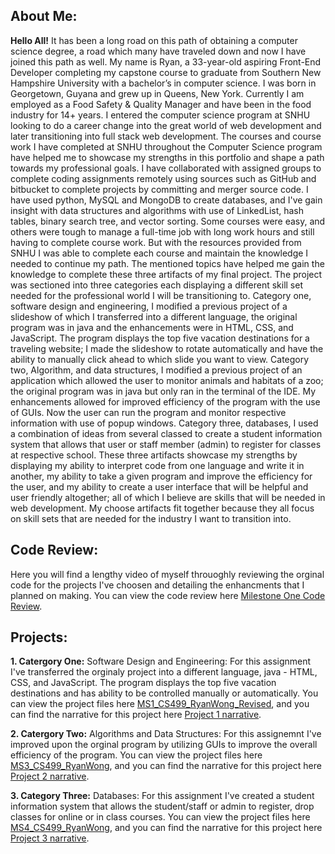 
## About Me:
**Hello All!** It has been a long road on this path of obtaining a computer science degree, a road which many have traveled down and now I have joined this path as well. My name is Ryan, a 33-year-old aspiring Front-End Developer completing my capstone course to graduate from Southern New Hampshire University with a bachelor’s in computer science. I was born in Georgetown, Guyana and grew up in Queens, New York. Currently I am employed as a Food Safety & Quality Manager and have been in the food industry for 14+ years. I entered the computer science program at SNHU looking to do a career change into the great world of web development and later transitioning into full stack web development. 
The courses and course work I have completed at SNHU throughout the Computer Science program have helped me to showcase my strengths in this portfolio and shape a path towards my professional goals. I have collaborated with assigned groups to complete coding assignments remotely using sources such as GitHub and bitbucket to complete projects by committing and merger source code. I have used python, MySQL and MongoDB to create databases, and I've gain insight with data structures and algorithms with use of LinkedList, hash tables, binary search tree, and vector sorting. Some courses were easy, and others were tough to manage a full-time job with long work hours and still having to complete course work. But with the resources provided from SNHU I was able to complete each course and maintain the knowledge I needed to continue my path. 
The mentioned topics have helped me gain the knowledge to complete these three artifacts of my final project. The project was sectioned into three categories each displaying a different skill set needed for the professional world I will be transitioning to. Category one, software design and engineering, I modified a previous project of a slideshow of which I transferred into a different language, the original program was in java and the enhancements were in HTML, CSS, and JavaScript. The program displays the top five vacation destinations for a traveling website; I made the slideshow to rotate automatically and have the ability to manually click ahead to which slide you want to view. Category two, Algorithm, and data structures, I modified a previous project of an application which allowed the user to monitor animals and habitats of a zoo; the original program was in java but only ran in the terminal of the IDE. My enhancements allowed for improved efficiency of the program with the use of GUIs. Now the user can run the program and monitor respective information with use of popup windows. Category three, databases, I used a combination of ideas from several classed to create a student information system that allows that user or staff member (admin) to register for classes at respective school. 
These three artifacts showcase my strengths by displaying my ability to interpret code from one language and write it in another, my ability to take a given program and improve the efficiency for the user, and my ability to create a user interface that will be helpful and user friendly altogether; all of which I believe are skills that will be needed in web development. My choose artifacts fit together because they all focus on skill sets that are needed for the industry I want to transition into. 

## Code Review: 
Here you will find a lengthy video of myself throuoghly reviewing the orginal code for the projects I've choosen and detailing the enhancments that I planned on making. You can view the code review here [Milestone One Code Review](https://github.com/Rwong0687/Rwong0687.github.io/blob/main/2-2MilestoneOneCodeReview_RyanWong_CS499_Revised.mp4).

## Projects: 

**1. Catergory One:** Software Design and Engineering:
For this assignment I've transferred the orginaly project into a different language, java - HTML, CSS, and JavaScript. The program displays the top five vacation destinations and has ability to be controlled manually or automatically. 
You can view the project files here [MS1_CS499_RyanWong_Revised](https://github.com/Rwong0687/Rwong0687.github.io/blob/main/MS1_CS499_RyanWong_Revised.zip), and you can find the narrative for this project here [Project 1 narrative](https://github.com/Rwong0687/Rwong0687.github.io/blob/main/Ryan%20Wong_3-2_MilestoneTwoNarrative_CS499.pdf).

**2. Catergory Two:** Algorithms and Data Structures:
For this assignemnt I've improved upon the orginal program by utilizing GUIs to improve the overall efficiency of the program. You can view the project files here [MS3_CS499_RyanWong](https://github.com/Rwong0687/Rwong0687.github.io/blob/main/4-2_MS3_CS499_RyanWong.zip), and you can find the narrative for this project here [Project 2 narrative](https://github.com/Rwong0687/Rwong0687.github.io/blob/main/Ryan%20Wong_4-2_MilestoneTwoNarrative_CS499.pdf).

**3. Category Three:** Databases:
For this assignment I've created a student information system that allows the student/staff or admin to register, drop classes for online or in class courses. You can view the project files here [MS4_CS499_RyanWong](https://github.com/Rwong0687/Rwong0687.github.io/blob/main/5-2_MS4_CS499_RyanWong.zip), and you can find the narrative for this project here [Project 3 narrative](https://github.com/Rwong0687/Rwong0687.github.io/blob/main/Ryan%20Wong_5-2_MilestoneFourNarrative_CS499.pdf). 



